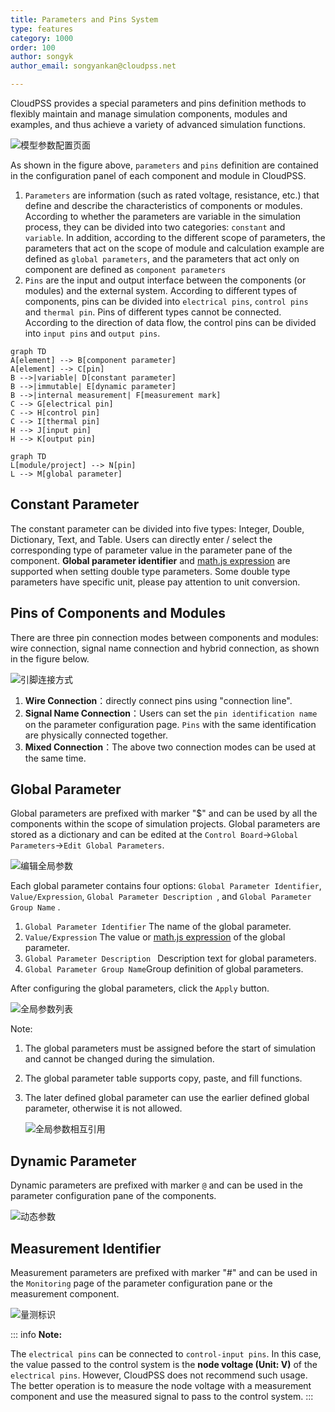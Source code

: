 ```yaml
---
title: Parameters and Pins System
type: features
category: 1000
order: 100
author: songyk  
author_email: songyankan@cloudpss.net

---
```



CloudPSS provides a special parameters and pins definition methods to flexibly maintain and manage simulation components, modules and examples, and thus achieve a variety of advanced simulation functions.

![模型参数配置页面](ParameterSystem/ParameterConfig.png)

As shown in the figure above, `parameters` and `pins` definition are contained in the configuration panel of each component and module in CloudPSS.
1. `Parameters` are information (such as rated voltage, resistance, etc.) that define and describe the characteristics of components or modules. According to whether the parameters are variable in the simulation process, they can be divided into two categories: `constant` and `variable`. In addition, according to the different scope of parameters, the parameters that act on the scope of module and calculation example are defined as `global parameters`, and the parameters that act only on component are defined as `component parameters`
2. `Pins` are the input and output interface between the components (or modules) and the external system. According to different types of components, pins can be divided into `electrical pins`, `control pins` and `thermal pin`. Pins of different types cannot be connected. According to the direction of data flow, the control pins can be divided into `input pins` and `output pins`.


```mermaid
graph TD
A[element] --> B[component parameter]
A[element] --> C[pin]
B -->|variable| D[constant parameter]
B -->|immutable| E[dynamic parameter]
B -->|internal measurement| F[measurement mark]
C --> G[electrical pin]
C --> H[control pin]
C --> I[thermal pin]
H --> J[input pin]
H --> K[output pin] 
```

```mermaid 
graph TD
L[module/project] --> N[pin]
L --> M[global parameter] 
``` 

## Constant Parameter

The constant parameter can be divided into five types: Integer, Double, Dictionary, Text, and Table. Users can directly enter / select the corresponding type of parameter value in the parameter pane of the component. **Global parameter identifier** and [math.js expression](https://mathjs.org/) are supported when setting double type parameters. Some double type parameters have specific unit, please pay attention to unit conversion.

## Pins of Components and Modules

There are three pin connection modes between components and modules: wire connection, signal name connection and hybrid connection, as shown in the figure below.

![引脚连接方式](ParameterSystem/PinConnection.png)

1. **Wire Connection**：directly connect pins using "connection line".
2. **Signal Name Connection**：Users can set the `pin identification name` on the parameter configuration page. `Pins` with the same identification are physically connected together. 
3. **Mixed Connection**：The above two connection modes can be used at the same time.

## Global Parameter

Global parameters are prefixed with marker "$" and can be used by all the components within the scope of simulation projects. Global parameters are stored as a dictionary and can be edited at the `Control Board`->`Global Parameters`->`Edit Global Parameters`.
 
![编辑全局参数](ParameterSystem/GlobalParameterTable.png)

Each global parameter contains four options: `Global Parameter Identifier`, `Value/Expression`, `Global Parameter Description `, and `Global Parameter Group Name` .
1. `Global Parameter Identifier` The name of the global parameter.
2. `Value/Expression` The value or [math.js expression](https://mathjs.org/) of the global parameter.
3. `Global Parameter Description ` Description text for global parameters.
4. `Global Parameter Group Name`Group definition of global parameters.

After configuring the global parameters, click the `Apply` button.

![全局参数列表](ParameterSystem/GlobalParameterList.png)

Note:
1. The global parameters must be assigned before the start of simulation and cannot be changed during the simulation.
2. The global parameter table supports copy, paste, and fill functions.
3. The later defined global parameter can use the earlier defined global parameter, otherwise it is not allowed.

    ![全局参数相互引用](ParameterSystem/GlobalParameterRef.png)

## Dynamic Parameter

Dynamic parameters are prefixed with marker `@` and can be used in the parameter configuration pane of the components.

![动态参数](ParameterSystem/DynamicParameter.png)

## Measurement Identifier

Measurement parameters are prefixed with marker "#" and can be used in the `Monitoring` page of the parameter configuration pane or the measurement component.

![量测标识](ParameterSystem/MsrTag.png)

::: info
**Note:**

The `electrical pins` can be connected to `control-input pins`. In this case, the value passed to the control system is the **node voltage (Unit: V)** of the `electrical pins`. However, CloudPSS does not recommend such usage. The better operation is to measure the node voltage with a measurement component and use the measured signal to pass to the control system.
:::
